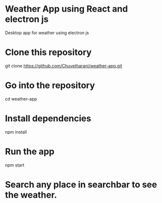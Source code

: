 # Weather App using React and electron js
Desktop app for weather using electron js
# Clone this repository
git clone https://github.com/Chuvetharani/weather-app.git
# Go into the repository
cd weather-app
# Install dependencies
npm install
# Run the app
npm start
# Search any place in searchbar to see the weather. 
